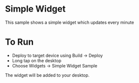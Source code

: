 Simple Widget
=============

This sample shows a simple widget which updates every minute

To Run
======

* Deploy to target device using Build -> Deploy
* Long tap on the desktop
* Choose Widgets -> Simple Widget Sample

The widget will be added to your desktop.